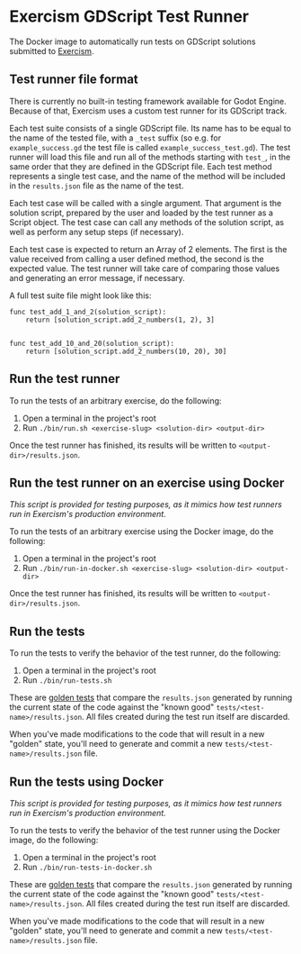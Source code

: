 # Exercism GDScript Test Runner

The Docker image to automatically run tests on GDScript solutions submitted to [Exercism].

## Test runner file format

There is currently no built-in testing framework available for Godot Engine. Because of that, Exercism uses a custom test runner for its GDScript track.

Each test suite consists of a single GDScript file. Its name has to be equal to the name of the tested file, with a `_test` suffix (so e.g. for `example_success.gd` the test file is called `example_success_test.gd`). The test runner will load this file and run all of the methods starting with `test_`, in the same order that they are defined in the GDScript file. Each test method represents a single test case, and the name of the method will be included in the `results.json` file as the name of the test.

Each test case will be called with a single argument. That argument is the solution script, prepared by the user and loaded by the test runner as a Script object. The test case can call any methods of the solution script, as well as perform any setup steps (if necessary).

Each test case is expected to return an Array of 2 elements. The first is the value received from calling a user defined method, the second is the expected value. The test runner will take care of comparing those values and generating an error message, if necessary.

A full test suite file might look like this:

```
func test_add_1_and_2(solution_script):
	return [solution_script.add_2_numbers(1, 2), 3]


func test_add_10_and_20(solution_script):
	return [solution_script.add_2_numbers(10, 20), 30]
```

## Run the test runner

To run the tests of an arbitrary exercise, do the following:

1. Open a terminal in the project's root
2. Run `./bin/run.sh <exercise-slug> <solution-dir> <output-dir>`

Once the test runner has finished, its results will be written to `<output-dir>/results.json`.

## Run the test runner on an exercise using Docker

_This script is provided for testing purposes, as it mimics how test runners run in Exercism's production environment._

To run the tests of an arbitrary exercise using the Docker image, do the following:

1. Open a terminal in the project's root
2. Run `./bin/run-in-docker.sh <exercise-slug> <solution-dir> <output-dir>`

Once the test runner has finished, its results will be written to `<output-dir>/results.json`.

## Run the tests

To run the tests to verify the behavior of the test runner, do the following:

1. Open a terminal in the project's root
2. Run `./bin/run-tests.sh`

These are [golden tests][golden] that compare the `results.json` generated by running the current state of the code against the "known good" `tests/<test-name>/results.json`. All files created during the test run itself are discarded.

When you've made modifications to the code that will result in a new "golden" state, you'll need to generate and commit a new `tests/<test-name>/results.json` file.

## Run the tests using Docker

_This script is provided for testing purposes, as it mimics how test runners run in Exercism's production environment._

To run the tests to verify the behavior of the test runner using the Docker image, do the following:

1. Open a terminal in the project's root
2. Run `./bin/run-tests-in-docker.sh`

These are [golden tests][golden] that compare the `results.json` generated by running the current state of the code against the "known good" `tests/<test-name>/results.json`. All files created during the test run itself are discarded.

When you've made modifications to the code that will result in a new "golden" state, you'll need to generate and commit a new `tests/<test-name>/results.json` file.

[test-runners]: https://github.com/exercism/docs/tree/main/building/tooling/test-runners
[golden]: https://ro-che.info/articles/2017-12-04-golden-tests
[exercism]: https://exercism.io
